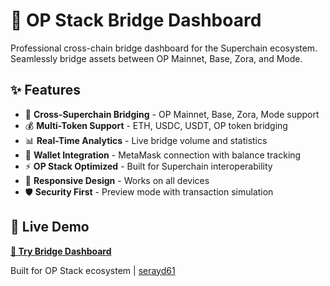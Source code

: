# 🌉 OP Stack Bridge Dashboard

Professional cross-chain bridge dashboard for the Superchain ecosystem. Seamlessly bridge assets between OP Mainnet, Base, Zora, and Mode.

## ✨ Features

- 🔄 **Cross-Superchain Bridging** - OP Mainnet, Base, Zora, Mode support
- 💰 **Multi-Token Support** - ETH, USDC, USDT, OP token bridging
- 📊 **Real-Time Analytics** - Live bridge volume and statistics
- 🔗 **Wallet Integration** - MetaMask connection with balance tracking
- ⚡ **OP Stack Optimized** - Built for Superchain interoperability
- 📱 **Responsive Design** - Works on all devices
- 🛡️ **Security First** - Preview mode with transaction simulation

## 🔗 Live Demo

[**🚀 Try Bridge Dashboard**](https://serayd61.github.io/op-stack-bridge-dashboard)

Built for OP Stack ecosystem | [serayd61](https://github.com/serayd61)
